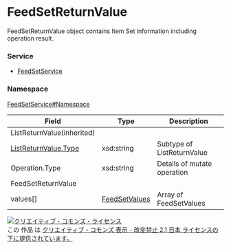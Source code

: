 # FeedSetReturnValue
FeedSetReturnValue object contains Item Set information including operation result.

### Service
+ [FeedSetService](../../services/FeedSetService.md)

### Namespace
[FeedSetService#Namespace](../../services/FeedSetService.md#namespace)

| Field | Type | Description |
|---|---|---|
| ListReturnValue(inherited)|||
| [ListReturnValue.Type](../Common/ListReturnValue.md)</a>| xsd:string| Subtype of ListReturnValue |
| Operation.Type| xsd:string| Details of mutate operation |
| FeedSetReturnValue|||
| values[]| [FeedSetValues](./FeedSetValues.md)| Array of FeedSetValues |

<a rel="license" href="http://creativecommons.org/licenses/by-nd/2.1/jp/"><img alt="クリエイティブ・コモンズ・ライセンス" style="border-width:0" src="https://i.creativecommons.org/l/by-nd/2.1/jp/88x31.png" /></a><br />この 作品 は <a rel="license" href="http://creativecommons.org/licenses/by-nd/2.1/jp/">クリエイティブ・コモンズ 表示 - 改変禁止 2.1 日本 ライセンスの下に提供されています。</a>
